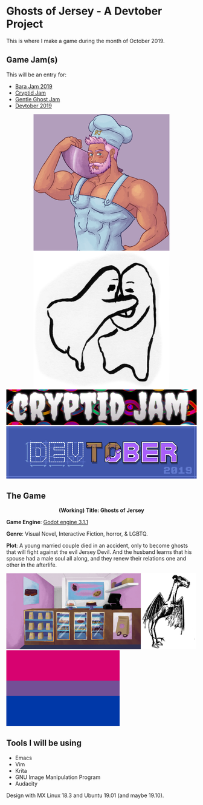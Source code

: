 # Ghosts of Jersey - A Devtober Project

This is where I make a game during the month of October 2019.

## Game Jam(s)

This will be an entry for:
- [Bara Jam 2019](https://itch.io/jam/barajam-2019)
- [Cryptid Jam](https://itch.io/jam/cryptid-jam)
- [Gentle Ghost Jam](https://itch.io/jam/gentle-ghost-jam)
- [Devtober 2019](https://itch.io/jam/devtober-2019)

<p align="center">
<img src = "gamejam-images/barajam-icon.png" width="360" height="360">
<img src = "gamejam-images/gentle-ghosts.png" width="360" height="360">
<br>
<img src = "gamejam-images/Cryptid-Jam-2019.png"><br>
<img src = "gamejam-images/devtober-banner.png">
</p>

## The Game

<p align = "center">
<b>(Working) Title: Ghosts of Jersey</b><br>

<b>Game Engine</b>: [Godot engine 3.1.1](https://godotengine.org/)

<b>Genre</b>: Visual Novel, Interactive Fiction, horror, & LGBTQ.<br>

<b>Plot</b>: A young married couple died in an accident, only to become ghosts that will fight against the evil Jersey Devil. And the husband learns that his spouse had a male soul all along, and they renew their relations one and other in the afterlife.

<img src="gamejam-images/barajam-bg.png" height = "200">
<img src="gamejam-images/Jersey_Devil.png" height = "200">
<img src="gamejam-images/bi-pride.png" height = "200">

</p>



## Tools I will be using

- Emacs
- Vim
- Krita
- GNU Image Manipulation Program
- Audacity

Design with MX Linux 18.3 and Ubuntu 19.01 (and maybe 19.10).
